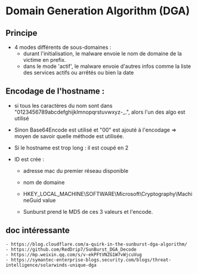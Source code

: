 # Domain Generation Algorithm (DGA)


## Principe

* 4 modes différents de sous-domaines :
    - durant l'initialisation, le malware envoie le nom de domaine de la victime en prefix.
    - dans le mode 'actif', le malware envoie d'autres infos comme la liste des services actifs ou arrêtés ou bien la date

## Encodage de l'hostname :

* si tous les caractères du nom sont dans "0123456789abcdefghijklmnopqrstuvwxyz-_.", alors l'un des algo est utilisé
* Sinon Base64Encode est utilisé et "00" est ajouté à l'encodage => moyen de savoir quelle méthode est utilisée.

* Si le hostname est trop long : il est coupé en 2


* ID est crée :
    * adresse mac du premier réseau disponible
    * nom de domaine
    * HKEY_LOCAL_MACHINE\SOFTWARE\Microsoft\Cryptography\MachineGuid value

    * Sunburst prend le MD5 de ces 3 valeurs et l'encode.



## doc intéressante
    - https://blog.cloudflare.com/a-quirk-in-the-sunburst-dga-algorithm/
    - https://github.com/RedDrip7/SunBurst_DGA_Decode
    - https://mp.weixin.qq.com/s/v-ekPFtVNZG1W7vWjcuVug
    - https://symantec-enterprise-blogs.security.com/blogs/threat-intelligence/solarwinds-unique-dga



